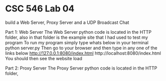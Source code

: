 # CSC 546 Lab 04
build a Web Server, Proxy Server and a UDP Broadcast Chat

Part 1: Web Server
	The Web Server python code is located in the HTTP folder, also in that folder is the example site that I had used to test my program
	To run my program simply type whats below in your terminal
		python server.py 
	Then go to your browser and then type in any one of the links below
		http://127.0.0.1:8080/index.html
		http://localhost:8080/index.html
	You should then see the website load

Part 2: Proxy Server
	The Proxy Server python code is located in the HTTP folder,